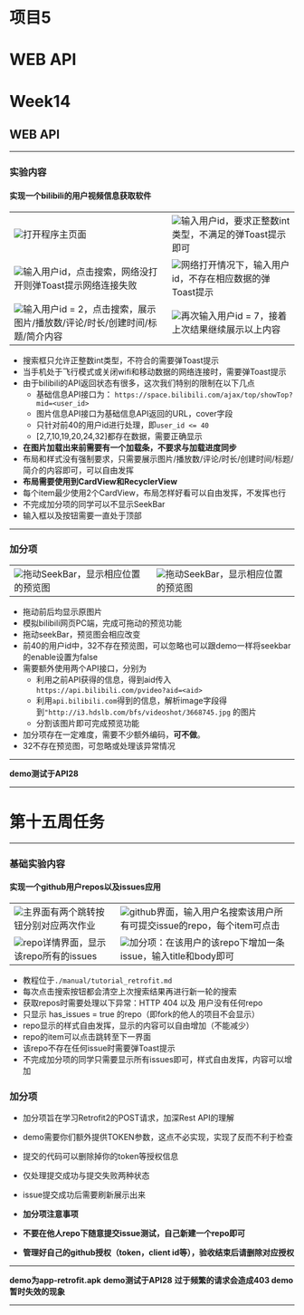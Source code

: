 # 项目5
# WEB API

# Week14
## WEB API
---
### 实验内容
#### 实现一个bilibili的用户视频信息获取软件
<table>
    <tr>
        <td ><img src="/manual/images/img1.png" >打开程序主页面</td>
        <td ><img src="/manual/images/img2.png" >输入用户id，要求正整数int类型，不满足的弹Toast提示即可</td>
    </tr>
    <tr>
        <td ><img src="/manual/images/img3.png" >输入用户id，点击搜索，网络没打开则弹Toast提示网络连接失败</td>
        <td ><img src="/manual/images/img4.png" >网络打开情况下，输入用户id，不存在相应数据的弹Toast提示</td>
    </tr>
    <tr>
        <td ><img src="/manual/images/img5.png" >输入用户id = 2，点击搜索，展示图片/播放数/评论/时长/创建时间/标题/简介内容</td>
        <td ><img src="/manual/images/img6.png" >再次输入用户id = 7，接着上次结果继续展示以上内容</td>
    </tr>
</table>

* 搜索框只允许正整数int类型，不符合的需要弹Toast提示
*  当手机处于飞行模式或关闭wifi和移动数据的网络连接时，需要弹Toast提示
*  由于bilibili的API返回状态有很多，这次我们特别的限制在以下几点
    * 基础信息API接口为： `https://space.bilibili.com/ajax/top/showTop?mid=<user_id>`
    * 图片信息API接口为基础信息API返回的URL，cover字段
    * 只针对前40的用户id进行处理，即`user_id <= 40`
    * [2,7,10,19,20,24,32]都存在数据，需要正确显示
* **在图片加载出来前需要有一个加载条，不要求与加载进度同步**
* 布局和样式没有强制要求，只需要展示图片/播放数/评论/时长/创建时间/标题/简介的内容即可，可以自由发挥
* **布局需要使用到CardView和RecyclerView**
* 每个item最少使用2个CardView，布局怎样好看可以自由发挥，不发挥也行
* 不完成加分项的同学可以不显示SeekBar
* 输入框以及按钮需要一直处于顶部

---
### 加分项
<table>
    <tr>
        <td ><img src="/manual/images/img7.png" >拖动SeekBar，显示相应位置的预览图</td>
        <td ><img src="/manual/images/img8.png" >拖动SeekBar，显示相应位置的预览图</td>
    </tr>
</table>

* 拖动前后均显示原图片
* 模拟bilibili网页PC端，完成可拖动的预览功能
* 拖动seekBar，预览图会相应改变
* 前40的用户id中，32不存在预览图，可以忽略也可以跟demo一样将seekbar的enable设置为false
* 需要额外使用两个API接口，分别为
    * 利用之前API获得的信息，得到aid传入`https://api.bilibili.com/pvideo?aid=<aid>`
    * 利用`api.bilibili.com`得到的信息，解析image字段得到`"http://i3.hdslb.com/bfs/videoshot/3668745.jpg` 的图片
    * 分割该图片即可完成预览功能
* 加分项存在一定难度，需要不少额外编码，**可不做**。
* 32不存在预览图，可忽略或处理该异常情况

---

**demo测试于API28**

---


# 第十五周任务
---
### 基础实验内容
#### 实现一个github用户repos以及issues应用
<table>
    <tr>
        <td ><img src="/manual/images/img9.png" >主界面有两个跳转按钮分别对应两次作业</td>
        <td ><img src="/manual/images/img10.png" >github界面，输入用户名搜索该用户所有可提交issue的repo，每个item可点击</td>
    </tr>
    <tr>
        <td ><img src="/manual/images/img11.png" >repo详情界面，显示该repo所有的issues</td>
        <td ><img src="/manual/images/img12.png" >加分项：在该用户的该repo下增加一条issue，输入title和body即可</td>
    </tr>
</table>

* 教程位于`./manual/tutorial_retrofit.md`
* 每次点击搜索按钮都会清空上次搜索结果再进行新一轮的搜索
* 获取repos时需要处理以下异常：HTTP 404 以及 用户没有任何repo
* 只显示 has_issues = true 的repo（即fork的他人的项目不会显示）
* repo显示的样式自由发挥，显示的内容可以自由增加（不能减少）
* repo的item可以点击跳转至下一界面
* 该repo不存在任何issue时需要弹Toast提示
* 不完成加分项的同学只需要显示所有issues即可，样式自由发挥，内容可以增加

### 加分项
* 加分项旨在学习Retrofit2的POST请求，加深Rest API的理解
* demo需要你们额外提供TOKEN参数，这点不必实现，实现了反而不利于检查
* 提交的代码可以删除掉你的token等授权信息
* 仅处理提交成功与提交失败两种状态
* issue提交成功后需要刷新展示出来

* **加分项注意事项**
* **不要在他人repo下随意提交issue测试，自己新建一个repo即可**
* **管理好自己的github授权（token，client id等），验收结束后请删除对应授权**

---

**demo为app-retrofit.apk**
**demo测试于API28**
**过于频繁的请求会造成403 demo暂时失效的现象**

---
